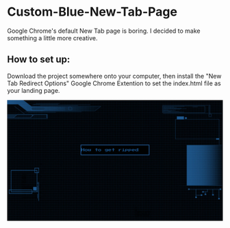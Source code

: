 # Custom-Blue-New-Tab-Page

Google Chrome's default New Tab page is boring. I decided to make something a little more creative.

## How to set up:

Download the project somewhere onto your computer, then install the "New Tab Redirect Options" Google Chrome Extention to set the index.html file as your landing page.

![Picture of Custom Page](https://raw.githubusercontent.com/SethConnell/Custom-Blue-New-Tab-Page/master/screenshot.png)
